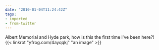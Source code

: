 ```yaml
---
date: "2010-01-04T11:24:42Z"
tags:
- imported
- from-twitter
---
```

Albert Memorial and Hyde park, how is this the first time I've been here?\! {{< linkrot "yfrog.com/4ayqqkj" "an image" >}}
